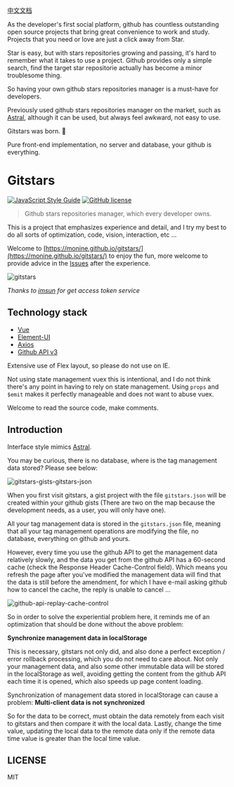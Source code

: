 [中文文档](https://github.com/Monine/gitstars)

As the developer's first social platform, github has countless outstanding open source projects that bring great convenience to work and study. Projects that you need or love are just a click away from Star.

Star is easy, but with stars repositories growing and passing, it's hard to remember what it takes to use a project. Github provides only a simple search, find the target star repositorie actually has become a minor troublesome thing.

So having your own github stars repositories manager is a must-have for developers.

Previously used github stars repositories manager on the market, such as [Astral](https://app.astralapp.com), although it can be used, but always feel awkward, not easy to use.

Gitstars was born. 🎉

Pure front-end implementation, no server and database, your github is everything.

# Gitstars

[![JavaScript Style Guide](https://img.shields.io/badge/code_style-standard-brightgreen.svg)](https://standardjs.com)
[![GitHub license](https://img.shields.io/github/license/Monine/gitstars.svg)](https://github.com/Monine/gitstars/blob/master/LICENSE)

> Github stars repositories manager, which every developer owns.

This is a project that emphasizes experience and detail, and I try my best to do all sorts of optimization, code, vision, interaction, etc ...

Welcome to [https://monine.github.io/gitstars/](https://monine.github.io/gitstars/) to enjoy the fun, more welcome to provide advice in the [Issues](https://github.com/Monine/gitstars/issues) after the experience.

![gitstars](http://oh8wftuto.bkt.clouddn.com/gitstars-v1.1.1.jpg)

*Thanks to [imsun](https://github.com/imsun) for get access token service*

## Technology stack

- [Vue](https://cn.vuejs.org/)
- [Element-UI](http://element-cn.eleme.io/2.0/#/zh-CN)
- [Axios](https://github.com/axios/axios)
- [Github API v3](https://developer.github.com/v3/)

Extensive use of Flex layout, so please do not use on IE.

Not using state management vuex this is intentional, and I do not think there's any point in having to rely on state management. Using `props` and `$emit` makes it perfectly manageable and does not want to abuse vuex.

Welcome to read the source code, make comments.

## Introduction

Interface style mimics [Astral](https://app.astralapp.com).

You may be curious, there is no database, where is the tag management data stored? Please see below:

![gitstars-gists-gitstars-json](http://oh8wftuto.bkt.clouddn.com/gitstars-gist-v1.0.2.jpg)

When you first visit gitstars, a gist project with the file `gitstars.json` will be created within your github gists (There are two on the map because the development needs, as a user, you will only have one).

All your tag management data is stored in the `gitstars.json` file, meaning that all your tag management operations are modifying the file, no database, everything on github and yours.

However, every time you use the github API to get the management data relatively slowly, and the data you get from the github API has a 60-second cache (check the Response Header Cache-Control field). Which means you refresh the page after you've modified the management data will find that the data is still before the amendment, for which I have e-mail asking github how to cancel the cache, the reply is unable to cancel ...

![github-api-replay-cache-control](http://oh8wftuto.bkt.clouddn.com/github-api-replay-cache-control.jpg)

So in order to solve the experiential problem here, it reminds me of an optimization that should be done without the above problem:

**Synchronize management data in localStorage**

This is necessary, gitstars not only did, and also done a perfect exception / error rollback processing, which you do not need to care about. Not only your management data, and also some other immutable data will be stored in the localStorage as well, avoiding getting the content from the github API each time it is opened, which also speeds up page content loading.

Synchronization of management data stored in localStorage can cause a problem: **Multi-client data is not synchronized**

So for the data to be correct, must obtain the data remotely from each visit to gitstars and then compare it with the local data. Lastly, change the time value, updating the local data to the remote data only if the remote data time value is greater than the local time value.

## LICENSE

MIT
